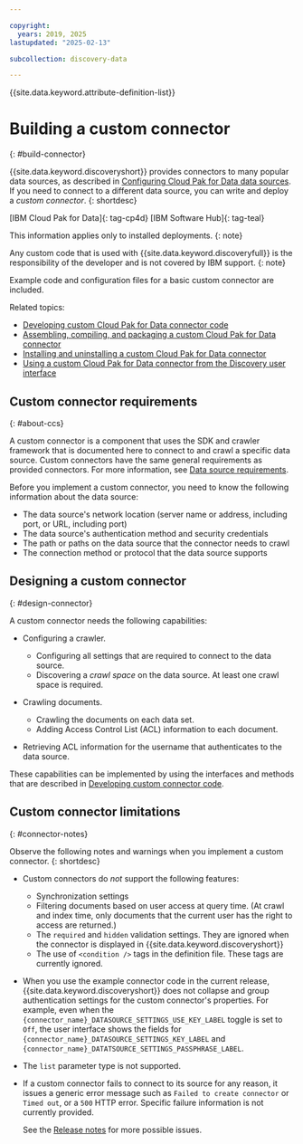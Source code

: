 ```yaml
---

copyright:
  years: 2019, 2025
lastupdated: "2025-02-13"

subcollection: discovery-data

---
```


{{site.data.keyword.attribute-definition-list}}

# Building a custom connector
{: #build-connector}

{{site.data.keyword.discoveryshort}} provides connectors to many popular data sources, as described in [Configuring Cloud Pak for Data data sources](/docs/discovery-data?topic=discovery-data-collection-types). If you need to connect to a different data source, you can write and deploy a *custom connector*.
{: shortdesc}

[IBM Cloud Pak for Data]{: tag-cp4d} [IBM Software Hub]{: tag-teal}

This information applies only to installed deployments.
{: note}

Any custom code that is used with {{site.data.keyword.discoveryfull}} is the responsibility of the developer and is not covered by IBM support.
{: note}

Example code and configuration files for a basic custom connector are included.

Related topics:

- [Developing custom Cloud Pak for Data connector code](/docs/discovery-data?topic=discovery-data-connector-dev)
- [Assembling, compiling, and packaging a custom Cloud Pak for Data connector](/docs/discovery-data?topic=discovery-data-assemble)
- [Installing and uninstalling a custom Cloud Pak for Data connector](/docs/discovery-data?topic=discovery-data-install-connector)
- [Using a custom Cloud Pak for Data connector from the Discovery user interface](/docs/discovery-data?topic=discovery-data-ccs-tooling)

## Custom connector requirements
{: #about-ccs}

A custom connector is a component that uses the SDK and crawler framework that is documented here to connect to and crawl a specific data source. Custom connectors have the same general requirements as provided connectors. For more information, see [Data source requirements](/docs/discovery-data?topic=discovery-data-collection-types#requirements).

Before you implement a custom connector, you need to know the following information about the data source:

- The data source's network location (server name or address, including port, or URL, including port)
- The data source's authentication method and security credentials
- The path or paths on the data source that the connector needs to crawl
- The connection method or protocol that the data source supports

## Designing a custom connector
{: #design-connector}

A custom connector needs the following capabilities:

-   Configuring a crawler.

    -   Configuring all settings that are required to connect to the data source.
    -   Discovering a _crawl space_ on the data source. At least one crawl space is required.
-   Crawling documents.

    -   Crawling the documents on each data set.
    -   Adding Access Control List (ACL) information to each document.
-   Retrieving ACL information for the username that authenticates to the data source.

These capabilities can be implemented by using the interfaces and methods that are described in [Developing custom connector code](/docs/discovery-data?topic=discovery-data-connector-dev).

## Custom connector limitations
{: #connector-notes}

Observe the following notes and warnings when you implement a custom connector.
{: shortdesc}

-   Custom connectors do *not* support the following features:

    -   Synchronization settings
    -   Filtering documents based on user access at query time. (At crawl and index time, only documents that the current user has the right to access are returned.)
    -   The `required` and `hidden` validation settings. They are ignored when the connector is displayed in {{site.data.keyword.discoveryshort}}
    -   The use of `<condition />` tags in the definition file. These tags are currently ignored.
-   When you use the example connector code in the current release, {{site.data.keyword.discoveryshort}} does not collapse and group authentication settings for the custom connector's properties. For example, even when the `{connector_name}_DATASOURCE_SETTINGS_USE_KEY_LABEL` toggle is set to `Off`, the user interface shows the fields for `{connector_name}_DATASOURCE_SETTINGS_KEY_LABEL` and `{connector_name}_DATATSOURCE_SETTINGS_PASSPHRASE_LABEL`.
-   The `list` parameter type is not supported.
-   If a custom connector fails to connect to its source for any reason, it issues a generic error message such as `Failed to create connector` or `Timed out`, or a `500` HTTP error. Specific failure information is not currently provided.

    See the [Release notes](/docs/discovery-data?topic=discovery-data-release-notes-data) for more possible issues.
